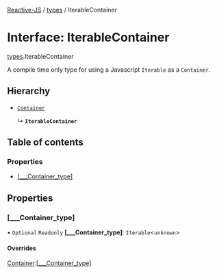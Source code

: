 [Reactive-JS](../README.md) / [types](../modules/types.md) / IterableContainer

# Interface: IterableContainer

[types](../modules/types.md).IterableContainer

A compile time only type for using a Javascript `Iterable` as a `Container`.

## Hierarchy

- [`Container`](types.Container.md)

  ↳ **`IterableContainer`**

## Table of contents

### Properties

- [[\_\_\_Container\_type]](types.IterableContainer-1.md#[___container_type])

## Properties

### [\_\_\_Container\_type]

• `Optional` `Readonly` **[\_\_\_Container\_type]**: `Iterable`<`unknown`\>

#### Overrides

[Container](types.Container.md).[[___Container_type]](types.Container.md#[___container_type])
